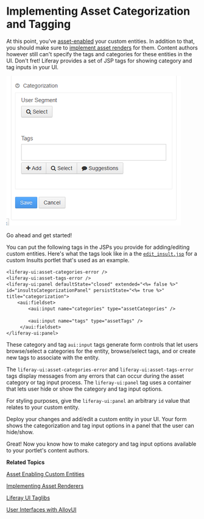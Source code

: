 # Implementing Asset Categorization and Tagging [](id=implementing-asset-categorization-and-tagging)

<!--
Testing Notes:

The starting example portlet for this tutorial is at ...
liferay-docs\develop\tutorials\tutorials-sdk-6.2-ga3\portlets\asset-framework-asset-enable-insults-portlet

On completing this tutorial, the example portlet looks like the portlet at ...
liferay-docs\develop\tutorials\tutorials-sdk-6.2-ga3\portlets\asset-framework-end-insults-portlet

Make sure to read their README files.
-->

At this point, you've [asset-enabled](/develop/tutorials/-/knowledge_base/6-2/adding-updating-and-deleting-assets-for-custom-entities)
your custom entities. In addition to that, you should make sure to [implement asset renders](/develop/learning-paths/-/knowledge_base/6-2/implementing-asset-renderers)
for them. Content authors however still can't specify the tags and categories
for these entities in the UI. Don't fret! Liferay provides a set of JSP tags for
showing category and tag inputs in your UI. 

![Figure 1: Adding category and tag input options lets authors aggregate and label custom entities.](../../images/asset-fw-categories-and-tags-options.png)

Go ahead and get started! 

You can put the following tags in the JSPs you provide for adding/editing custom
entities. Here's what the tags look like in a the [`edit_insult.jsp`](https://github.com/jhinkey/liferay-docs/blob/asset-fw-tutorials/develop/tutorials/tutorials-sdk-6.2-ga3/portlets/asset-framework-end-insults-portlet/docroot/html/insult/edit_insult.jsp) 
for a custom Insults portlet that's used as an example. 

    <liferay-ui:asset-categories-error />
    <liferay-ui:asset-tags-error />
    <liferay-ui:panel defaultState="closed" extended="<%= false %>" id="insultsCategorizationPanel" persistState="<%= true %>" title="categorization">
        <aui:fieldset>
            <aui:input name="categories" type="assetCategories" />

            <aui:input name="tags" type="assetTags" />
         </aui:fieldset>
    </liferay-ui:panel>

These category and tag `aui:input` tags generate form controls that let users
browse/select a categories for the entity, browse/select tags, and or create new
tags to associate with the entity. 

The `liferay-ui:asset-categories-error` and `liferay-ui:asset-tags-error` tags
display messages from any errors that can occur during the asset category or tag
input process. The `liferay-ui:panel` tag uses a container that lets user hide
or show the category and tag input options.

For styling purposes, give the `liferay-ui:panel` an arbitrary `id` value that
relates to your custom entity. 

<!--

Until we implement this in a solution portlet, we'll leave it out. - Jim

Once the tags and categories have been entered, you'll want to show them along
with the content of the asset. Here's how to display the tags and categories: 
 
    <label>Categories</label>
    <liferay-ui:asset-categories-summary
        className="<%= insult.getClass().getName() %>"
        classPK="<%= insult.getPrimaryKey() %>"
    />

    <label>Tags</label>
    <liferay-ui:asset-tags-summary
        className="<%= insult.getClass().getName() %>"
        classPK="<%= insult.getPrimaryKey() %>"
    />

You can also support navigation of tags and categories within your portlet by 
specifying a `portletURL` parameter in the JSP tags. Each tag that uses this 
parameter will be a link containing the `portletURL` *and* `tag` or `categoryId` 
parameter value, respectively. To implement this, you need to implement the 
look-up functionality in your portlet code. Do this by reading the values of 
those two parameters and using `AssetEntryService` to query the database for 
entries based on the specified tag or category. 

-->

Deploy your changes and add/edit a custom entity in your UI. Your form shows the
categorization and tag input options in a panel that the user can hide/show. 

Great! Now you know how to make category and tag input options available to your
portlet's content authors. 

**Related Topics**

[Asset Enabling Custom Entities](/learning-paths/-/knowledge_base/6-2/asset-enabling-custom-entities)

[Implementing Asset Renderers](/develop/learning-paths/-/knowledge_base/6-2/implementing-asset-renderers)

[Liferay UI Taglibs](/tutorials/-/knowledge_base/6-2/liferay-ui-taglibs)

[User Interfaces with AlloyUI](/tutorials/-/knowledge_base/6-2/alloyui)

